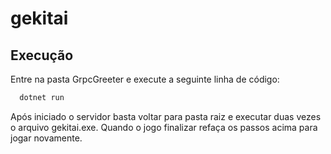 # gekitai

## Execução

Entre na pasta GrpcGreeter e execute a seguinte linha de código:

```bash
  dotnet run 
```
Após iniciado o servidor basta voltar para pasta raiz e executar duas vezes o arquivo gekitai.exe.
Quando o jogo finalizar refaça os passos acima para jogar novamente.
